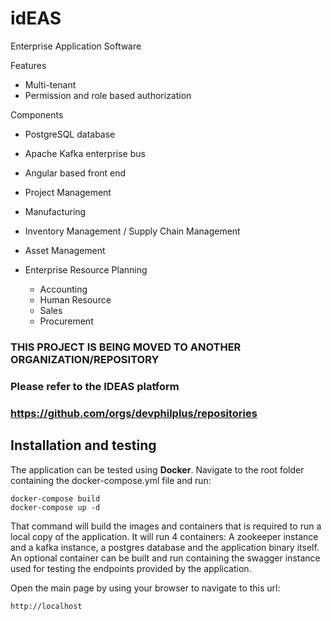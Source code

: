 # idEAS
Enterprise Application Software

Features
* Multi-tenant
* Permission and role based authorization

Components
* PostgreSQL database
* Apache Kafka enterprise bus
* Angular based front end



* Project Management
* Manufacturing
* Inventory Management / Supply Chain Management
* Asset Management
* Enterprise Resource Planning
  * Accounting
  * Human Resource
  * Sales
  * Procurement
  
### THIS PROJECT IS BEING MOVED TO ANOTHER ORGANIZATION/REPOSITORY ###
### Please refer to the IDEAS platform ###
### https://github.com/orgs/devphilplus/repositories ###


## Installation and testing
The application can be tested using **Docker**. Navigate to the root folder containing the docker-compose.yml file and run:
```
docker-compose build
docker-compose up -d
```

That command will build the images and containers that is required to run a local copy of the application. It will run 4 containers: A zookeeper instance and a kafka instance, a postgres database and the application binary itself. An optional container can be built and run containing the swagger instance used for testing the endpoints provided by the application.

Open the main page by using your browser to navigate to this url:
```
http://localhost
```
